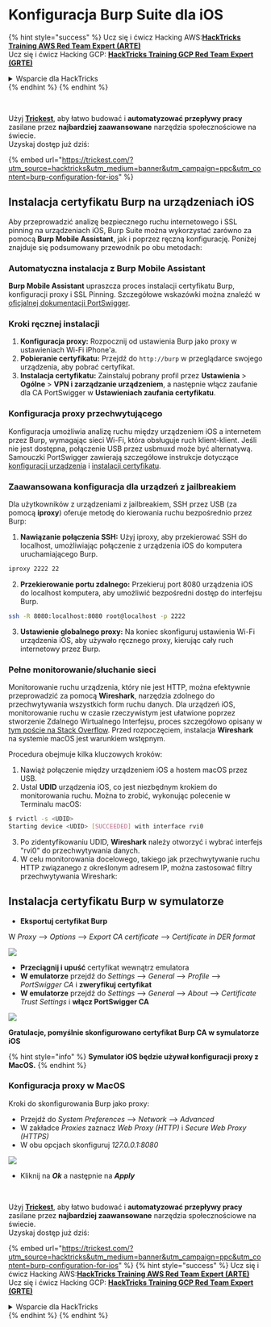 # Konfiguracja Burp Suite dla iOS

{% hint style="success" %}
Ucz się i ćwicz Hacking AWS:<img src="/.gitbook/assets/arte.png" alt="" data-size="line">[**HackTricks Training AWS Red Team Expert (ARTE)**](https://training.hacktricks.xyz/courses/arte)<img src="/.gitbook/assets/arte.png" alt="" data-size="line">\
Ucz się i ćwicz Hacking GCP: <img src="/.gitbook/assets/grte.png" alt="" data-size="line">[**HackTricks Training GCP Red Team Expert (GRTE)**<img src="/.gitbook/assets/grte.png" alt="" data-size="line">](https://training.hacktricks.xyz/courses/grte)

<details>

<summary>Wsparcie dla HackTricks</summary>

* Sprawdź [**plany subskrypcyjne**](https://github.com/sponsors/carlospolop)!
* **Dołącz do** 💬 [**grupy Discord**](https://discord.gg/hRep4RUj7f) lub [**grupy telegram**](https://t.me/peass) lub **śledź** nas na **Twitterze** 🐦 [**@hacktricks\_live**](https://twitter.com/hacktricks\_live)**.**
* **Podziel się trikami hackingowymi, przesyłając PR-y do** [**HackTricks**](https://github.com/carlospolop/hacktricks) i [**HackTricks Cloud**](https://github.com/carlospolop/hacktricks-cloud) repozytoriów github.

</details>
{% endhint %}
{% endhint %}

<figure><img src="../../.gitbook/assets/image (48).png" alt=""><figcaption></figcaption></figure>

\
Użyj [**Trickest**](https://trickest.com/?utm_source=hacktricks&utm_medium=text&utm_campaign=ppc&utm_term=trickest&utm_content=burp-configuration-for-ios), aby łatwo budować i **automatyzować przepływy pracy** zasilane przez **najbardziej zaawansowane** narzędzia społecznościowe na świecie.\
Uzyskaj dostęp już dziś:

{% embed url="https://trickest.com/?utm_source=hacktricks&utm_medium=banner&utm_campaign=ppc&utm_content=burp-configuration-for-ios" %}

## Instalacja certyfikatu Burp na urządzeniach iOS

Aby przeprowadzić analizę bezpiecznego ruchu internetowego i SSL pinning na urządzeniach iOS, Burp Suite można wykorzystać zarówno za pomocą **Burp Mobile Assistant**, jak i poprzez ręczną konfigurację. Poniżej znajduje się podsumowany przewodnik po obu metodach:

### Automatyczna instalacja z Burp Mobile Assistant

**Burp Mobile Assistant** upraszcza proces instalacji certyfikatu Burp, konfiguracji proxy i SSL Pinning. Szczegółowe wskazówki można znaleźć w [oficjalnej dokumentacji PortSwigger](https://portswigger.net/burp/documentation/desktop/tools/mobile-assistant/installing).

### Kroki ręcznej instalacji

1. **Konfiguracja proxy:** Rozpocznij od ustawienia Burp jako proxy w ustawieniach Wi-Fi iPhone'a.
2. **Pobieranie certyfikatu:** Przejdź do `http://burp` w przeglądarce swojego urządzenia, aby pobrać certyfikat.
3. **Instalacja certyfikatu:** Zainstaluj pobrany profil przez **Ustawienia** > **Ogólne** > **VPN i zarządzanie urządzeniem**, a następnie włącz zaufanie dla CA PortSwigger w **Ustawieniach zaufania certyfikatu**.

### Konfiguracja proxy przechwytującego

Konfiguracja umożliwia analizę ruchu między urządzeniem iOS a internetem przez Burp, wymagając sieci Wi-Fi, która obsługuje ruch klient-klient. Jeśli nie jest dostępna, połączenie USB przez usbmuxd może być alternatywą. Samouczki PortSwigger zawierają szczegółowe instrukcje dotyczące [konfiguracji urządzenia](https://support.portswigger.net/customer/portal/articles/1841108-configuring-an-ios-device-to-work-with-burp) i [instalacji certyfikatu](https://support.portswigger.net/customer/portal/articles/1841109-installing-burp-s-ca-certificate-in-an-ios-device).

### Zaawansowana konfiguracja dla urządzeń z jailbreakiem

Dla użytkowników z urządzeniami z jailbreakiem, SSH przez USB (za pomocą **iproxy**) oferuje metodę do kierowania ruchu bezpośrednio przez Burp:

1.  **Nawiązanie połączenia SSH:** Użyj iproxy, aby przekierować SSH do localhost, umożliwiając połączenie z urządzenia iOS do komputera uruchamiającego Burp.

```bash
iproxy 2222 22
```
2.  **Przekierowanie portu zdalnego:** Przekieruj port 8080 urządzenia iOS do localhost komputera, aby umożliwić bezpośredni dostęp do interfejsu Burp.

```bash
ssh -R 8080:localhost:8080 root@localhost -p 2222
```
3. **Ustawienie globalnego proxy:** Na koniec skonfiguruj ustawienia Wi-Fi urządzenia iOS, aby używało ręcznego proxy, kierując cały ruch internetowy przez Burp.

### Pełne monitorowanie/słuchanie sieci

Monitorowanie ruchu urządzenia, który nie jest HTTP, można efektywnie przeprowadzić za pomocą **Wireshark**, narzędzia zdolnego do przechwytywania wszystkich form ruchu danych. Dla urządzeń iOS, monitorowanie ruchu w czasie rzeczywistym jest ułatwione poprzez stworzenie Zdalnego Wirtualnego Interfejsu, proces szczegółowo opisany w [tym poście na Stack Overflow](https://stackoverflow.com/questions/9555403/capturing-mobile-phone-traffic-on-wireshark/33175819#33175819). Przed rozpoczęciem, instalacja **Wireshark** na systemie macOS jest warunkiem wstępnym.

Procedura obejmuje kilka kluczowych kroków:

1. Nawiąż połączenie między urządzeniem iOS a hostem macOS przez USB.
2. Ustal **UDID** urządzenia iOS, co jest niezbędnym krokiem do monitorowania ruchu. Można to zrobić, wykonując polecenie w Terminalu macOS:
```bash
$ rvictl -s <UDID>
Starting device <UDID> [SUCCEEDED] with interface rvi0
```
3. Po zidentyfikowaniu UDID, **Wireshark** należy otworzyć i wybrać interfejs "rvi0" do przechwytywania danych.  
4. W celu monitorowania docelowego, takiego jak przechwytywanie ruchu HTTP związanego z określonym adresem IP, można zastosować filtry przechwytywania Wireshark:

## Instalacja certyfikatu Burp w symulatorze

* **Eksportuj certyfikat Burp**

W _Proxy_ --> _Options_ --> _Export CA certificate_ --> _Certificate in DER format_

![](<../../.gitbook/assets/image (534).png>)

* **Przeciągnij i upuść** certyfikat wewnątrz emulatora  
* **W emulatorze** przejdź do _Settings_ --> _General_ --> _Profile_ --> _PortSwigger CA_ i **zweryfikuj certyfikat**  
* **W emulatorze** przejdź do _Settings_ --> _General_ --> _About_ --> _Certificate Trust Settings_ i **włącz PortSwigger CA**

![](<../../.gitbook/assets/image (1048).png>)

**Gratulacje, pomyślnie skonfigurowano certyfikat Burp CA w symulatorze iOS**

{% hint style="info" %}
**Symulator iOS będzie używał konfiguracji proxy z MacOS.**
{% endhint %}

### Konfiguracja proxy w MacOS

Kroki do skonfigurowania Burp jako proxy:

* Przejdź do _System Preferences_ --> _Network_ --> _Advanced_  
* W zakładce _Proxies_ zaznacz _Web Proxy (HTTP)_ i _Secure Web Proxy (HTTPS)_  
* W obu opcjach skonfiguruj _127.0.0.1:8080_

![](<../../.gitbook/assets/image (431).png>)

* Kliknij na _**Ok**_ a następnie na _**Apply**_

<figure><img src="../../.gitbook/assets/image (48).png" alt=""><figcaption></figcaption></figure>

\
Użyj [**Trickest**](https://trickest.com/?utm_source=hacktricks&utm_medium=text&utm_campaign=ppc&utm_term=trickest&utm_content=burp-configuration-for-ios), aby łatwo budować i **automatyzować przepływy pracy** zasilane przez **najbardziej zaawansowane** narzędzia społecznościowe na świecie.\
Uzyskaj dostęp już dziś:

{% embed url="https://trickest.com/?utm_source=hacktricks&utm_medium=banner&utm_campaign=ppc&utm_content=burp-configuration-for-ios" %}
{% hint style="success" %}
Ucz się i ćwicz Hacking AWS:<img src="/.gitbook/assets/arte.png" alt="" data-size="line">[**HackTricks Training AWS Red Team Expert (ARTE)**](https://training.hacktricks.xyz/courses/arte)<img src="/.gitbook/assets/arte.png" alt="" data-size="line">\
Ucz się i ćwicz Hacking GCP: <img src="/.gitbook/assets/grte.png" alt="" data-size="line">[**HackTricks Training GCP Red Team Expert (GRTE)**<img src="/.gitbook/assets/grte.png" alt="" data-size="line">](https://training.hacktricks.xyz/courses/grte)

<details>

<summary>Wsparcie dla HackTricks</summary>

* Sprawdź [**plany subskrypcyjne**](https://github.com/sponsors/carlospolop)!  
* **Dołącz do** 💬 [**grupy Discord**](https://discord.gg/hRep4RUj7f) lub [**grupy telegramowej**](https://t.me/peass) lub **śledź** nas na **Twitterze** 🐦 [**@hacktricks\_live**](https://twitter.com/hacktricks\_live)**.**  
* **Dziel się trikami hackingowymi, przesyłając PR-y do** [**HackTricks**](https://github.com/carlospolop/hacktricks) i [**HackTricks Cloud**](https://github.com/carlospolop/hacktricks-cloud) repozytoriów na GitHubie.

</details>
{% endhint %}
</details>
{% endhint %}
